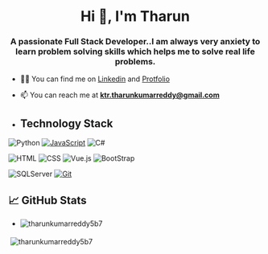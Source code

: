 <h1 align="center">Hi 👋, I'm Tharun</h1>
<h3 align="center">A passionate Full Stack Developer..I am always very anxiety to learn problem solving skills which helps me to solve real life problems.</h3>

- 👨‍💻 You can find me on <a href="https://www.linkedin.com/in/tharun-kumar-reddy-k-376ab5222">Linkedin</a> and <a href="https://tharunkumarreddy5b7.github.io/myprot/">Protfolio</a>

- 📫 You can reach me at **ktr.tharunkumarreddy@gmail.com**

- ## Technology Stack

![Python](https://img.shields.io/badge/Python-ProgrammingLanguage-red)
[![JavaScript](https://img.shields.io/badge/-JavaScript-%23F7DF1C?style=flat-square&logo=javascript&logoColor=000000&labelColor=%23F7DF1C&color=%23FFCE5A)](https://www.javascript.com/)
![C#](https://img.shields.io/badge/C%23-Programming-green)


![HTML](https://img.shields.io/badge/Html-Frontend-yellow) ![CSS](https://img.shields.io/badge/CSS-Frontend-pink) ![Vue.js](https://img.shields.io/badge/Vue.js-Frontend-blue) 
![BootStrap](https://img.shields.io/badge/Bootstrap.js-Frontend-red)

![SQLServer](https://img.shields.io/badge/SQLServer-DataBase-yellow)
[![Git](https://img.shields.io/badge/-Git-%23F05032?style=flat-square&logo=git&logoColor=%23ffffff)](https://git-scm.com/)


## &#x1f4c8; GitHub Stats

- <p><img align="left" src="https://github-readme-stats.vercel.app/api/top-langs?username=tharunkumarreddy5b7&show_icons=true&locale=en&layout=compact" alt="tharunkumarreddy5b7" /></p>

<p>&nbsp;<img align="center" src="https://github-readme-stats.vercel.app/api?username=tharunkumarreddy5b7&show_icons=true&locale=en" alt="tharunkumarreddy5b7" /></p>

<!-- More info, tips and tricks for making GitHub Profile README can be found in my article at https://towardsdatascience.com/build-a-stunning-readme-for-your-github-profile-9b80434fe5d7 -->

<!-- [![Header](https://raw.githubusercontent.com/MartinHeinz/MartinHeinz/master/readme_header.png "Header")](https://martinheinz.dev/) -->


<!-- HTML Emojis: https://www.fileformat.info/index.htm -->
<!-- Shields: https://shields.io/ -->
<!-- Awesome GitHub Profile README: https://github.com/abhisheknaiidu/awesome-github-profile-readme -->

